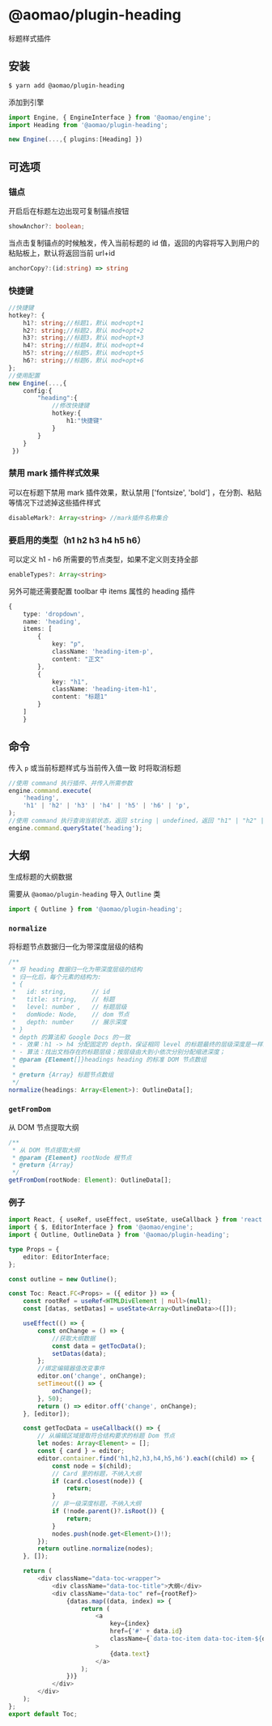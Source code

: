 # @aomao/plugin-heading

标题样式插件

## 安装

```bash
$ yarn add @aomao/plugin-heading
```

添加到引擎

```ts
import Engine, { EngineInterface } from '@aomao/engine';
import Heading from '@aomao/plugin-heading';

new Engine(...,{ plugins:[Heading] })
```

## 可选项

### 锚点

开启后在标题左边出现可复制锚点按钮

```ts
showAnchor?: boolean;
```

当点击复制锚点的时候触发，传入当前标题的 id 值，返回的内容将写入到用户的粘贴板上，默认将返回当前 url+id

```ts
anchorCopy?:(id:string) => string
```

### 快捷键

```ts
//快捷键
hotkey?: {
    h1?: string;//标题1，默认 mod+opt+1
    h2?: string;//标题2，默认 mod+opt+2
    h3?: string;//标题3，默认 mod+opt+3
    h4?: string;//标题4，默认 mod+opt+4
    h5?: string;//标题5，默认 mod+opt+5
    h6?: string;//标题6，默认 mod+opt+6
};
//使用配置
new Engine(...,{
    config:{
        "heading":{
            //修改快捷键
            hotkey:{
                h1:"快捷键"
            }
        }
    }
 })
```

### 禁用 mark 插件样式效果

可以在标题下禁用 mark 插件效果，默认禁用 ['fontsize', 'bold'] ，在分割、粘贴等情况下过滤掉这些插件样式

```ts
disableMark?: Array<string> //mark插件名称集合
```

### 要启用的类型（h1 h2 h3 h4 h5 h6）

可以定义 h1 - h6 所需要的节点类型，如果不定义则支持全部

```ts
enableTypes?: Array<string>
```

另外可能还需要配置 toolbar 中 items 属性的 heading 插件

```ts
{
    type: 'dropdown',
    name: 'heading',
    items: [
        {
            key: "p",
            className: 'heading-item-p',
            content: "正文"
        },
        {
            key: "h1",
            className: 'heading-item-h1',
            content: "标题1"
        }
    ]
    }
```

## 命令

传入 `p` 或当前标题样式与当前传入值一致 时将取消标题

```ts
//使用 command 执行插件、并传入所需参数
engine.command.execute(
	'heading',
	'h1' | 'h2' | 'h3' | 'h4' | 'h5' | 'h6' | 'p',
);
//使用 command 执行查询当前状态，返回 string | undefined，返回 "h1" | "h2" | "h3" | "h4" | "h5" | "h6" | "p"
engine.command.queryState('heading');
```

## 大纲

生成标题的大纲数据

需要从 `@aomao/plugin-heading` 导入 `Outline` 类

```ts
import { Outline } from '@aomao/plugin-heading';
```

### `normalize`

将标题节点数据归一化为带深度层级的结构

```ts
/**
 * 将 heading 数据归一化为带深度层级的结构
 * 归一化后，每个元素的结构为:
 * {
 *   id: string,       // id
 *   title: string,    // 标题
 *   level: number ,   // 标题层级
 *   domNode: Node,    // dom 节点
 *   depth: number     // 展示深度
 * }
 * depth 的算法和 Google Docs 的一致
 * - 效果：h1 -> h4 分配固定的 depth，保证相同 level 的标题最终的层级深度是一样的
 * - 算法：找出文档存在的标题层级；按层级由大到小依次分别分配缩进深度；
 * @param {Element[]}headings heading 的标准 DOM 节点数组
 *
 * @return {Array} 标题节点数组
 */
normalize(headings: Array<Element>): OutlineData[];
```

### `getFromDom`

从 DOM 节点提取大纲

```ts
/**
 * 从 DOM 节点提取大纲
 * @param {Element} rootNode 根节点
 * @return {Array}
 */
getFromDom(rootNode: Element): OutlineData[];
```

### 例子

```ts
import React, { useRef, useEffect, useState, useCallback } from 'react';
import { $, EditorInterface } from '@aomao/engine';
import { Outline, OutlineData } from '@aomao/plugin-heading';

type Props = {
	editor: EditorInterface;
};

const outline = new Outline();

const Toc: React.FC<Props> = ({ editor }) => {
	const rootRef = useRef<HTMLDivElement | null>(null);
	const [datas, setDatas] = useState<Array<OutlineData>>([]);

	useEffect(() => {
		const onChange = () => {
			//获取大纲数据
			const data = getTocData();
			setDatas(data);
		};
		//绑定编辑器值改变事件
		editor.on('change', onChange);
		setTimeout(() => {
			onChange();
		}, 50);
		return () => editor.off('change', onChange);
	}, [editor]);

	const getTocData = useCallback(() => {
		// 从编辑区域提取符合结构要求的标题 Dom 节点
		let nodes: Array<Element> = [];
		const { card } = editor;
		editor.container.find('h1,h2,h3,h4,h5,h6').each((child) => {
			const node = $(child);
			// Card 里的标题，不纳入大纲
			if (card.closest(node)) {
				return;
			}
			// 非一级深度标题，不纳入大纲
			if (!node.parent()?.isRoot()) {
				return;
			}
			nodes.push(node.get<Element>()!);
		});
		return outline.normalize(nodes);
	}, []);

	return (
		<div className="data-toc-wrapper">
			<div className="data-toc-title">大纲</div>
			<div className="data-toc" ref={rootRef}>
				{datas.map((data, index) => {
					return (
						<a
							key={index}
							href={'#' + data.id}
							className={`data-toc-item data-toc-item-${data.depth}`}
						>
							{data.text}
						</a>
					);
				})}
			</div>
		</div>
	);
};
export default Toc;
```
